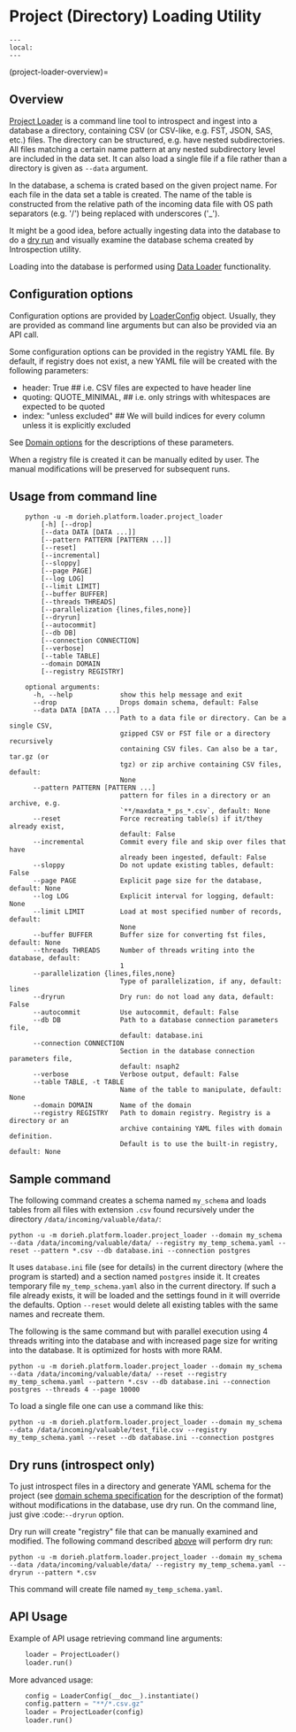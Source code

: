 # Project (Directory) Loading Utility

```{contents}
---
local:
---
```

(project-loader-overview)=
## Overview 

[Project Loader](members/project_loader)
is a command line tool to introspect and ingest into a database
a directory, containing CSV (or CSV-like, e.g. FST, JSON, SAS, etc.) files.
The directory can be structured, e.g. have nested subdirectories. All files
matching a certain name pattern at any nested subdirectory level
are included in the data set. It can also load a single file if a file
rather than a directory is given as `--data` argument.

In the database, a schema is crated based on the given project name.
For each file in the data set a table is created. The name
of the table is constructed from the relative path of the
incoming data file with OS path separators (e.g. '/') being
replaced with underscores ('_').

It might be a good idea, before actually ingesting data into the database to
do a [dry run](#dry-runs-introspect-only) and visually examine the
database schema created by Introspection utility.

Loading into the database is performed using
[Data Loader](members/data_loader) functionality.

## Configuration options

Configuration options are provided by
[LoaderConfig](members/loader_config) object.
Usually, they are provided as command line arguments but can also be provided
via an API call.
                             
Some configuration options can be provided in the registry YAML
file. By default, if registry does not exist, a new YAML file 
will be created with the following parameters:

* header:  True ## i.e. CSV files are expected to have header line
* quoting: QUOTE_MINIMAL, ## i.e. only strings with whitespaces are
    expected to be quoted
* index:   "unless excluded"  ## We will build indices for every column
      unless it is explicitly excluded

See [Domain options](Datamodels.md#domain) for the descriptions
of these parameters.

When a registry file is created it can be manually edited by user. The
manual modifications will be preserved for subsequent runs.

## Usage from command line

```
    python -u -m dorieh.platform.loader.project_loader
        [-h] [--drop]
        [--data DATA [DATA ...]]
        [--pattern PATTERN [PATTERN ...]]
        [--reset]
        [--incremental]
        [--sloppy]
        [--page PAGE]
        [--log LOG]
        [--limit LIMIT]
        [--buffer BUFFER]
        [--threads THREADS]
        [--parallelization {lines,files,none}]
        [--dryrun]
        [--autocommit]
        [--db DB]
        [--connection CONNECTION]
        [--verbose]
        [--table TABLE]
        --domain DOMAIN
        [--registry REGISTRY]

    optional arguments:
      -h, --help            show this help message and exit
      --drop                Drops domain schema, default: False
      --data DATA [DATA ...]
                            Path to a data file or directory. Can be a single CSV,
                            gzipped CSV or FST file or a directory recursively
                            containing CSV files. Can also be a tar, tar.gz (or
                            tgz) or zip archive containing CSV files, default:
                            None
      --pattern PATTERN [PATTERN ...]
                            pattern for files in a directory or an archive, e.g.
                            `**/maxdata_*_ps_*.csv`, default: None
      --reset               Force recreating table(s) if it/they already exist,
                            default: False
      --incremental         Commit every file and skip over files that have
                            already been ingested, default: False
      --sloppy              Do not update existing tables, default: False
      --page PAGE           Explicit page size for the database, default: None
      --log LOG             Explicit interval for logging, default: None
      --limit LIMIT         Load at most specified number of records, default:
                            None
      --buffer BUFFER       Buffer size for converting fst files, default: None
      --threads THREADS     Number of threads writing into the database, default:
                            1
      --parallelization {lines,files,none}
                            Type of parallelization, if any, default: lines
      --dryrun              Dry run: do not load any data, default: False
      --autocommit          Use autocommit, default: False
      --db DB               Path to a database connection parameters file,
                            default: database.ini
      --connection CONNECTION
                            Section in the database connection parameters file,
                            default: nsaph2
      --verbose             Verbose output, default: False
      --table TABLE, -t TABLE
                            Name of the table to manipulate, default: None
      --domain DOMAIN       Name of the domain
      --registry REGISTRY   Path to domain registry. Registry is a directory or an
                            archive containing YAML files with domain definition.
                            Default is to use the built-in registry, default: None
```
         
## Sample command

The following command creates a schema named `my_schema` and loads 
tables from all files with extension `.csv` found recursively under the 
directory `/data/incoming/valuable/data/`:

    python -u -m dorieh.platform.loader.project_loader --domain my_schema --data /data/incoming/valuable/data/ --registry my_temp_schema.yaml --reset --pattern *.csv --db database.ini --connection postgres

It uses `database.ini` file (see [](DBConnections) for details) in the current directory 
(where the program is started) and a section named `postgres` inside it. 
It creates temporary file 
`my_temp_schema.yaml` also in the current directory. If such a file 
already exists, it will be loaded and the settings found in it will override 
the defaults. Option `--reset` would delete all existing tables with 
the same names and recreate them.

The following is the same command but with parallel execution using 4 
threads writing into the database and with increased page size for writing 
into the database. It is optimized for hosts with more RAM.

    python -u -m dorieh.platform.loader.project_loader --domain my_schema --data /data/incoming/valuable/data/ --reset --registry my_temp_schema.yaml --pattern *.csv --db database.ini --connection postgres --threads 4 --page 10000
                                           
To load a single file one can use a command like this:

    python -u -m dorieh.platform.loader.project_loader --domain my_schema --data /data/incoming/valuable/test_file.csv --registry my_temp_schema.yaml --reset --db database.ini --connection postgres


## Dry runs (introspect only)

To just introspect files in a directory and generate YAML schema for
the project (see [domain schema specification](Datamodels) for
the description of the format) without modifications in the database,
use dry run. On the command line, just give :code:`--dryrun` option.

Dry run will create "registry" file that can be manually examined and 
modified. The following command described [above](#sample-command)
will perform dry run:

    python -u -m dorieh.platform.loader.project_loader --domain my_schema --data /data/incoming/valuable/data/ --registry my_temp_schema.yaml --dryrun --pattern *.csv 

This command will create file named `my_temp_schema.yaml`.    

## API Usage

Example of API usage retrieving command line arguments:

```python
    loader = ProjectLoader()
    loader.run()
```

More advanced usage:

```python
    config = LoaderConfig(__doc__).instantiate()
    config.pattern = "**/*.csv.gz"
    loader = ProjectLoader(config)
    loader.run()
```

